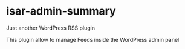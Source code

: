isar-admin-summary
==================

Just another WordPress RSS plugin

This plugin allow to manage Feeds inside the WordPress admin panel
